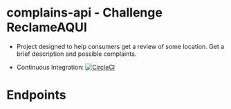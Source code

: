 # complains-api - Challenge ReclameAQUI

-   Project designed to help consumers get a review of some location. Get a brief description and possible complaints.

-   Continuous Integration: [![CircleCI](https://circleci.com/gh/betobrito/complains-api.svg?style=svg)](https://circleci.com/gh/betobrito/complains-api)

# Endpoints

